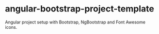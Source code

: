# angular-bootstrap-project-template
Angular project setup with Bootstrap, NgBootstrap and Font Awesome icons.
